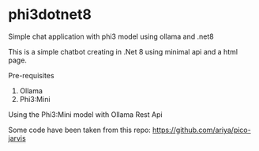 # phi3dotnet8
Simple chat application with phi3 model using ollama and .net8


This is a simple chatbot creating in .Net 8 using minimal api and a html page.

Pre-requisites
1. Ollama
2. Phi3:Mini

   
Using the Phi3:Mini model with Ollama Rest Api

Some code have been taken from this repo: https://github.com/ariya/pico-jarvis

